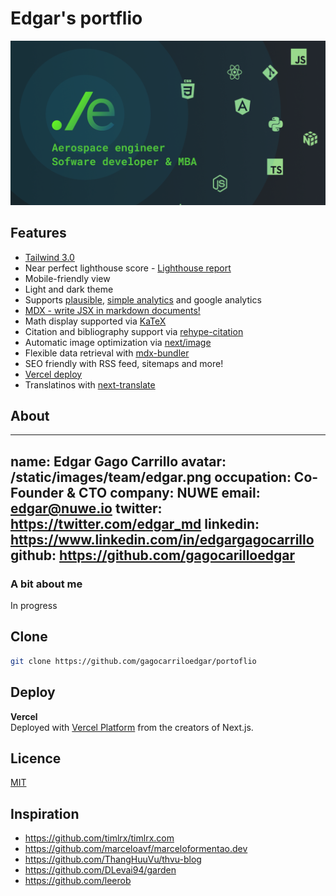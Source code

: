 # Edgar's portflio
![edgar](/public/static/images/linkedin-share.png)

## Features

- [Tailwind 3.0](https://tailwindcss.com/blog/tailwindcss-v3) 
- Near perfect lighthouse score - [Lighthouse report](https://www.webpagetest.org/result/210111_DiC1_08f3670c3430bf4a9b76fc3b927716c5/)
- Mobile-friendly view
- Light and dark theme
- Supports [plausible](https://plausible.io/), [simple analytics](https://simpleanalytics.com/) and google analytics
- [MDX - write JSX in markdown documents!](https://mdxjs.com/)
- Math display supported via [KaTeX](https://katex.org/)
- Citation and bibliography support via [rehype-citation](https://github.com/timlrx/rehype-citation)
- Automatic image optimization via [next/image](https://nextjs.org/docs/basic-features/image-optimization)
- Flexible data retrieval with [mdx-bundler](https://github.com/kentcdodds/mdx-bundler)
- SEO friendly with RSS feed, sitemaps and more!
- [Vercel deploy](https://vercel.com)
- Translatinos with [next-translate]()



## About

---
name: Edgar Gago Carrillo
avatar: /static/images/team/edgar.png
occupation: Co-Founder & CTO
company: NUWE
email: edgar@nuwe.io
twitter: https://twitter.com/edgar_md
linkedin: https://www.linkedin.com/in/edgargagocarrillo
github: https://github.com/gagocarilloedgar
---

### A bit about me

In progress


## Clone

```bash
git clone https://github.com/gagocarriloedgar/portoflio
```
## Deploy

**Vercel**  
Deployed with [Vercel Platform](https://vercel.com) from the creators of Next.js. 

## Licence

[MIT](https://github.com/gagocarrilloedgar/portfolio/blob/master/LICENSE) 

## Inspiration

- https://github.com/timlrx/timlrx.com
- https://github.com/marceloavf/marceloformentao.dev
- https://github.com/ThangHuuVu/thvu-blog
- https://github.com/DLevai94/garden
- https://github.com/leerob
